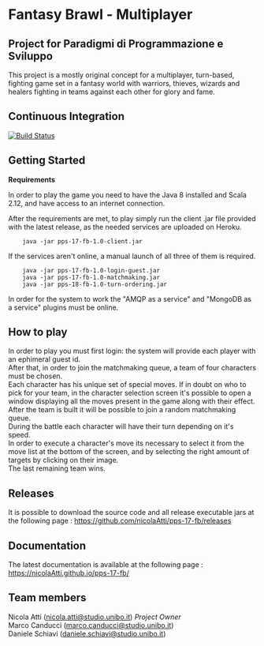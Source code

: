 # Fantasy Brawl - Multiplayer

## Project for Paradigmi di Programmazione e Sviluppo

This project is a mostly original concept for a multiplayer, turn-based, fighting game set in a fantasy world with warriors, thieves, wizards and healers fighting in teams against each other for glory and fame.

## Continuous Integration


[![Build Status](https://travis-ci.org/nicolaAtti/pps-17-fb.svg?branch=master)](https://travis-ci.org/nicolaAtti/pps-17-fb)

## Getting Started

<Strong>Requirements</Strong>

In order to play the game you need to have the Java 8 installed and Scala 2.12, and have access to an internet connection.

After the requirements are met, to play simply run the client .jar file provided with the latest release, as the needed services are uploaded on Heroku.

```
	java -jar pps-17-fb-1.0-client.jar
```

If the services aren't online, a manual launch of all three of them is required.

```
	java -jar pps-17-fb-1.0-login-guest.jar
	java -jar pps-17-fb-1.0-matchmaking.jar
	java -jar pps-18-fb-1.0-turn-ordering.jar
```
In order for the system to work the "AMQP as a service" and "MongoDB as a service" plugins must be online.

## How to play

In order to play you must first login: the system will provide each player with an ephimeral guest id.\
After that, in order to join the matchmaking queue, a team of four characters must be chosen.\
Each character has his unique set of special moves. If in doubt on who to pick for your team, in the character selection screen it's possible to open a window displaying all the moves present in the game along with their effect.\
After the team is built it will be possible to join a random matchmaking queue. \
During the battle each character will have their turn depending on it's speed. \
In order to execute a character's move its necessary to select it from the move list at the bottom of the screen, and by selecting the right amount of targets by clicking on their image.\
The last remaining team wins.

## Releases
It is possible to download the source code and all release executable jars at the following page :                   https://github.com/nicolaAtti/pps-17-fb/releases

## Documentation

The latest documentation is available at the following page :  https://nicolaAtti.github.io/pps-17-fb/

## Team members
Nicola Atti (nicola.atti@studio.unibo.it) *Project Owner*              
Marco Canducci (marco.canducci@studio.unibo.it)  
Daniele Schiavi (daniele.schiavi@studio.unibo.it)
